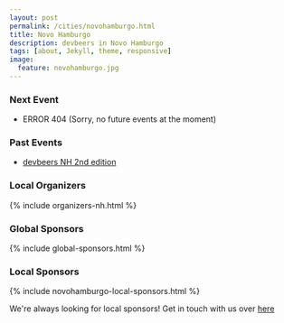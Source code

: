 ```yaml
---
layout: post
permalink: /cities/novohamburgo.html
title: Novo Hamburgo
description: devbeers in Novo Hamburgo
tags: [about, Jekyll, theme, responsive]
image:
  feature: novohamburgo.jpg
---
```



### Next Event
* ERROR 404	(Sorry, no future events at the moment)

### Past Events
* <a href="https://www.meetup.com/devbeers-nh/events/235697234/" target="_blank">devbeers NH 2nd edition</a>

### Local Organizers
{% include organizers-nh.html %}

### Global Sponsors
{% include global-sponsors.html %}

### Local Sponsors
{% include novohamburgo-local-sponsors.html %}

We're always looking for local sponsors! Get in touch with us over [here](mailto:contact@devbeers.io)
